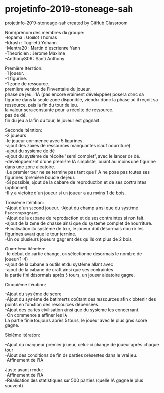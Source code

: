 # projetinfo-2019-stoneage-sah  
projetinfo-2019-stoneage-sah created by GitHub Classroom  
  
Nom/prénom des membres du groupe:  
-Iopama : Goulot Thomas  
-Idrash : Tognetti Yohann  
-Mentra20 : Martin d'escrienne Yann  
-Theoricien : Jerome Maxime  
-AnthonyS06 : Santi Anthony  
  
Première Itération:        
-1 joueur.      
-1 figurine.    
-1 zone de ressource.  
première version de l'inventaire du joueur.  
phase de jeu, l'IA (pas encore vraiment développée) posera donc sa figurine dans la seule zone disponible, viendra donc la phase où il reçoit sa ressource, puis la fin du tour de jeu.  
la valeur sera constante pour la récolte de ressource.  
pas de dé.  
fin du jeu a la fin du tour, le joueur est gagnant.  
  
Seconde itération:  
-2 joueurs  
-le joueur commence avec 5 figurines.  
-ajout des zones de ressources manquantes (sauf nourriture)  
-ajout du système de dé  
-ajout du système de récolte "semi complet", avec le lancer de dé.  
-développement d'une première IA simpliste, jouant au moins une figurine dans une zone aléatoire.  
-Le premier tour ne se termine pas tant que l'IA ne pose pas toutes ses figurines (première boucle de jeu).  
-Si possible, ajout de la cabane de reproduction et de ses contraintes (optionnel).  
-Il y a victoire d'un joueur si un joueur a au moins 1 de bois.  
  
Troisième itération:  
-Ajout d'un second joueur. 
-Ajout du champ ainsi que du système l'accompagnant.  
-Ajout de la cabane de reproduction et de ses contraintes si non fait.  
-ajout de la zone de chasse ainsi que du système complet de nourriture.  
-Finalisation du système de tour, le joueur doit désormais nourrir les figurines avant que le tour termine.  
-Un ou plusieurs joueurs gagnent dès qu'ils ont plus de 2 bois. 
  
Quatrième itération:  
-le début de partie change, on sélectionne désormais le nombre de joueur(1-4)  
-ajout de la cabane a outils et du système allant avec  
-ajout de la cabane de craft ainsi que ses contraintes  
la partie fini désormais après 5 tours, un joueur aléatoire gagne.  
  
Cinquième itération;  
  
-Ajout du système de score  
-Ajout du système de batiments coûtant des ressources afin d'obtenir des points en fonction des ressources dépensées.  
-Ajout des cartes civilisation ainsi que du système les concernant.  
-On commence a affiner les IA  
La partie finie toujours après 5 tours, le joueur avec le plus gros score gagne.  
  
Sixième itération:  
  
-Ajout du marqueur premier joueur, celui-ci change de joueur après chaque tour  
-Ajout des conditions de fin de parties présentes dans le vrai jeu.  
-Affinement de l'IA  
  
Juste avant rendu:  
-Affinement de l'IA  
-Réalisation des statistiques sur 500 parties (quelle IA gagne le plus souvent)  


